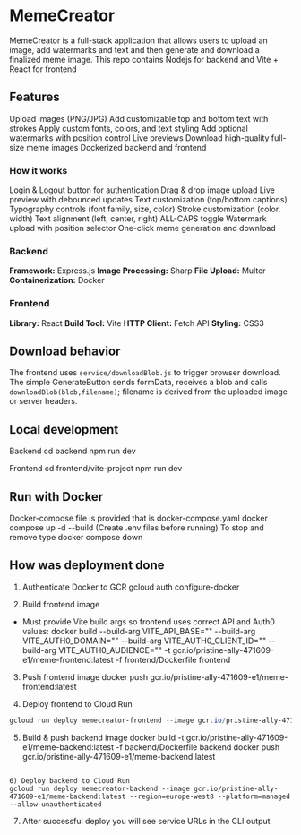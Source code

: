 # MemeCreator
MemeCreator is a full-stack application that allows users to upload an image, add watermarks and text and then generate and download a finalized meme image. This repo contains Nodejs for backend and Vite + React for frontend

## Features
  Upload images (PNG/JPG)
  Add customizable top and bottom text with strokes
  Apply custom fonts, colors, and text styling
  Add optional watermarks with position control
  Live previews
  Download high-quality full-size meme images
  Dockerized backend and frontend 

  ### How it works
Login & Logout button for authentication
Drag & drop image upload
Live preview with debounced updates
Text customization (top/bottom captions)
Typography controls (font family, size, color)
Stroke customization (color, width)
Text alignment (left, center, right)
ALL-CAPS toggle
Watermark upload with position selector
One-click meme generation and download

### Backend
**Framework:** Express.js
**Image Processing:** Sharp
**File Upload:** Multer
**Containerization:** Docker

### Frontend
**Library:** React
**Build Tool:** Vite
**HTTP Client:** Fetch API
 **Styling:** CSS3

 ## Download behavior 
The frontend uses `service/downloadBlob.js` to trigger browser download.
The simple GenerateButton sends formData, receives a blob and calls `downloadBlob(blob,filename)`; filename is derived from the uploaded image or server headers.


## Local development
Backend
cd backend
npm run dev

Frontend
cd frontend/vite-project
npm run dev

## Run with Docker
Docker-compose file is provided that is docker-compose.yaml
docker compose up -d --build (Create .env files before running)
To stop and remove type docker compose down

## How was deployment done

1) Authenticate Docker to GCR
gcloud auth configure-docker

2) Build frontend image 
- Must provide Vite build args so frontend uses correct API and Auth0 values:
docker build --build-arg VITE_API_BASE="" --build-arg VITE_AUTH0_DOMAIN="" --build-arg VITE_AUTH0_CLIENT_ID="" --build-arg VITE_AUTH0_AUDIENCE="" -t gcr.io/pristine-ally-471609-e1/meme-frontend:latest -f frontend/Dockerfile frontend


3) Push frontend image
docker push gcr.io/pristine-ally-471609-e1/meme-frontend:latest

4) Deploy frontend to Cloud Run
```powershell
gcloud run deploy memecreator-frontend --image gcr.io/pristine-ally-471609-e1/meme-frontend:latest --region=europe-west8 --platform=managed --allow-unauthenticated
```

5) Build & push backend image
docker build -t gcr.io/pristine-ally-471609-e1/meme-backend:latest -f backend/Dockerfile backend
docker push gcr.io/pristine-ally-471609-e1/meme-backend:latest
```

6) Deploy backend to Cloud Run
gcloud run deploy memecreator-backend --image gcr.io/pristine-ally-471609-e1/meme-backend:latest --region=europe-west8 --platform=managed --allow-unauthenticated
```

7) After successful deploy you will see service URLs in the CLI output

